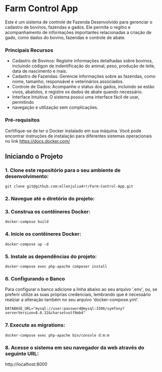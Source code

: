 # Farm Control App

Este é um sistema de controle de Fazenda Desenvolvido para gerenciar o cadastro de 
bovinos, fazendas e gados. Ele permite o regitro e acompanhamento de informações 
importantes relacionadas a criação de gado, como dados do bovino, fazendas e 
controle de abate. 

### Principais Recursos

- Cadastro de Bovinos: Registre informações detalhadas sobre bovinos, incluindo 
códigon de indentificação do animal, peso, produção de leite, data de nascimento e mais.
- Cadastro de Fazendas: Gerencie informações sobre as fazendas, como nome, tamanho,
responsável e veterinários associados.
- Controle de Gados: Acompanhe o status dos gados, incluindo se estão vivos, abatidos,
e registre os dados de abate quando necessário.
- Interface Intuitiva: O sistema possui uma interface fácil de usar, permitindo 
- navegação e utilização sem complicações. 

### Pré-requisitos

Certifique-se de ter o Docker instalado em sua máquina. Você pode encontrar instruções
de instalação para diferentes sistemas operacionais no link https://docs.docker.com/

## Iniciando o Projeto

### 1. Clone este repositório para o seu ambiente de desenvolvimento:
`git clone git@github.com:ellenjulia4rr/Farm-Control-App.git
`
### 2. Navegue até o diretório do projeto:

### 3. Construa os contêineres Docker:
`docker-compose build`

### 4. Inicie os contêineres Docker:
`docker-compose up -d`

### 5. Instale as dependências do projeto:
`docker-compose exec php-apache composer install`

### 6. Configurando o Banco
Para configurar o banco adicione a linha abaixo ao seu arquivo '.env', ou, se preferir 
utilize as suas próprias credenciais, lembrando que é necessário realziar a alteração
também no seu arquivo 'docker-compose.yml'.

`DATABASE_URL="mysql://user:password@mysql:3306/symfony?serverVersion=8.0.32&charset=utf8mb4"`

### 7. Execute as migrations:
`docker-compose exec php-apache bin/console d:m:m
`
### 8. Acesse o sistema em seu navegador da web através do seguinte URL:
http://localhost:8000


